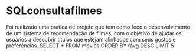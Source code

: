 # SQLconsultafilmes
Foi realizado uma pratica de projeto que tem como foco o desenvolvimento de um sistema de recomendação de filmes, com o objetivo de ajudar os usuários a descobrir títulos que estejam alinhados com seus gostos e preferências.
SELECT * FROM movies ORDER BY ravg DESC LIMIT 5
